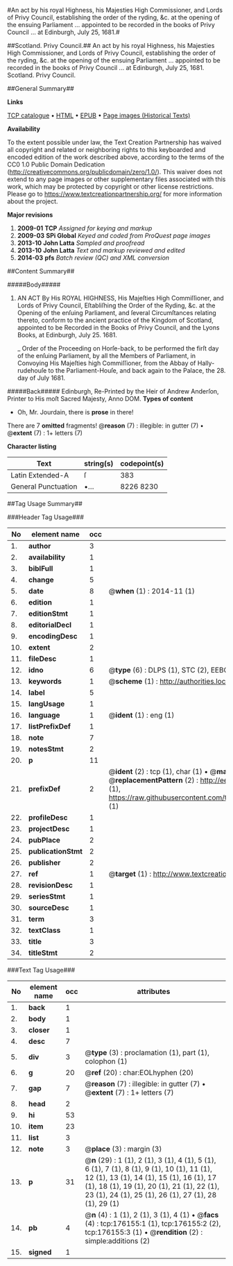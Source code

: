 #An act by his royal Highness, his Majesties High Commissioner, and Lords of Privy Council, establishing the order of the ryding, &c. at the opening of the ensuing Parliament ... appointed to be recorded in the books of Privy Council ... at Edinburgh, July 25, 1681.#

##Scotland. Privy Council.##
An act by his royal Highness, his Majesties High Commissioner, and Lords of Privy Council, establishing the order of the ryding, &c. at the opening of the ensuing Parliament ... appointed to be recorded in the books of Privy Council ... at Edinburgh, July 25, 1681.
Scotland. Privy Council.

##General Summary##

**Links**

[TCP catalogue](http://www.ota.ox.ac.uk/tcp/)  • 
[HTML](http://tei.it.ox.ac.uk/tcp/Texts-HTML/free/B05/B05307.html)  • 
[EPUB](http://tei.it.ox.ac.uk/tcp/Texts-EPUB/free/B05/B05307.epub) • 
[Page images (Historical Texts)](https://historicaltexts.jisc.ac.uk/eebo-52615047e)

**Availability**

To the extent possible under law, the Text Creation Partnership has waived all copyright and related or neighboring rights to this keyboarded and encoded edition of the work described above, according to the terms of the CC0 1.0 Public Domain Dedication (http://creativecommons.org/publicdomain/zero/1.0/). This waiver does not extend to any page images or other supplementary files associated with this work, which may be protected by copyright or other license restrictions. Please go to https://www.textcreationpartnership.org/ for more information about the project.

**Major revisions**

1. __2009-01__ __TCP__ *Assigned for keying and markup*
1. __2009-03__ __SPi Global__ *Keyed and coded from ProQuest page images*
1. __2013-10__ __John Latta__ *Sampled and proofread*
1. __2013-10__ __John Latta__ *Text and markup reviewed and edited*
1. __2014-03__ __pfs__ *Batch review (QC) and XML conversion*

##Content Summary##

#####Body#####

1. AN ACT By His ROYAL HIGHNESS, His Majeſties High Commiſſioner, and Lords of Privy Council, Eſtabliſhing the Order of the Ryding, &c. at the Opening of the enſuing Parliament, and ſeveral Circumſtances relating thereto, conform to the ancient practice of the Kingdom of Scotland, appointed to be Recorded in the Books of Privy Council, and the Lyons Books, at Edinburgh, July 25. 1681.

    _ Order of the Proceeding on Horſe-back, to be performed the firſt day of the enſuing Parliament, by all the Members of Parliament, in Convoying His Majeſties high Commiſſioner, from the Abbay of Hally-rudehouſe to the Parliament-Houſe, and back again to the Palace, the 28. day of July 1681.

#####Back#####
Edinburgh, Re-Printed by the Heir of Andrew Anderſon, Printer to His moſt Sacred Majesty, Anno DOM. 
**Types of content**

  * Oh, Mr. Jourdain, there is **prose** in there!

There are 7 **omitted** fragments! 
 @__reason__ (7) : illegible: in gutter (7)  •  @__extent__ (7) : 1+ letters (7)

**Character listing**


|Text|string(s)|codepoint(s)|
|---|---|---|
|Latin Extended-A|ſ|383|
|General Punctuation|•…|8226 8230|

##Tag Usage Summary##

###Header Tag Usage###

|No|element name|occ|attributes|
|---|---|---|---|
|1.|__author__|3||
|2.|__availability__|1||
|3.|__biblFull__|1||
|4.|__change__|5||
|5.|__date__|8| @__when__ (1) : 2014-11 (1)|
|6.|__edition__|1||
|7.|__editionStmt__|1||
|8.|__editorialDecl__|1||
|9.|__encodingDesc__|1||
|10.|__extent__|2||
|11.|__fileDesc__|1||
|12.|__idno__|6| @__type__ (6) : DLPS (1), STC (2), EEBO-CITATION (1), OCLC (1), VID (1)|
|13.|__keywords__|1| @__scheme__ (1) : http://authorities.loc.gov/ (1)|
|14.|__label__|5||
|15.|__langUsage__|1||
|16.|__language__|1| @__ident__ (1) : eng (1)|
|17.|__listPrefixDef__|1||
|18.|__note__|7||
|19.|__notesStmt__|2||
|20.|__p__|11||
|21.|__prefixDef__|2| @__ident__ (2) : tcp (1), char (1)  •  @__matchPattern__ (2) : ([0-9\-]+):([0-9IVX]+) (1), (.+) (1)  •  @__replacementPattern__ (2) : http://eebo.chadwyck.com/downloadtiff?vid=$1&page=$2 (1), https://raw.githubusercontent.com/textcreationpartnership/Texts/master/tcpchars.xml#$1 (1)|
|22.|__profileDesc__|1||
|23.|__projectDesc__|1||
|24.|__pubPlace__|2||
|25.|__publicationStmt__|2||
|26.|__publisher__|2||
|27.|__ref__|1| @__target__ (1) : http://www.textcreationpartnership.org/docs/. (1)|
|28.|__revisionDesc__|1||
|29.|__seriesStmt__|1||
|30.|__sourceDesc__|1||
|31.|__term__|3||
|32.|__textClass__|1||
|33.|__title__|3||
|34.|__titleStmt__|2||


###Text Tag Usage###

|No|element name|occ|attributes|
|---|---|---|---|
|1.|__back__|1||
|2.|__body__|1||
|3.|__closer__|1||
|4.|__desc__|7||
|5.|__div__|3| @__type__ (3) : proclamation (1), part (1), colophon (1)|
|6.|__g__|20| @__ref__ (20) : char:EOLhyphen (20)|
|7.|__gap__|7| @__reason__ (7) : illegible: in gutter (7)  •  @__extent__ (7) : 1+ letters (7)|
|8.|__head__|2||
|9.|__hi__|53||
|10.|__item__|23||
|11.|__list__|3||
|12.|__note__|3| @__place__ (3) : margin (3)|
|13.|__p__|31| @__n__ (29) : 1 (1), 2 (1), 3 (1), 4 (1), 5 (1), 6 (1), 7 (1), 8 (1), 9 (1), 10 (1), 11 (1), 12 (1), 13 (1), 14 (1), 15 (1), 16 (1), 17 (1), 18 (1), 19 (1), 20 (1), 21 (1), 22 (1), 23 (1), 24 (1), 25 (1), 26 (1), 27 (1), 28 (1), 29 (1)|
|14.|__pb__|4| @__n__ (4) : 1 (1), 2 (1), 3 (1), 4 (1)  •  @__facs__ (4) : tcp:176155:1 (1), tcp:176155:2 (2), tcp:176155:3 (1)  •  @__rendition__ (2) : simple:additions (2)|
|15.|__signed__|1||
